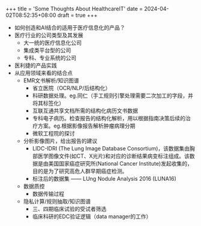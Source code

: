 +++
title = 'Some Thoughts About HealthcareIT'
date = 2024-04-02T08:52:35+08:00
draft = true
+++

- 如何创造和AI结合的适用于医疗信息化的产品？
- 医疗行业的公司类型及其发展
  - 大一统的医疗信息化公司
  - 集成类平台型的公司
  - 专科、专业系统的公司
- 医利捷的产品实践
- 从应用领域来看的结合点
  - EMR文书解析/知识图谱
    - 省立医院（OCR/NLP/后结构化）
    - 科研数据处理。eg.同仁（手工规则引擎处理需要二次加工的字段，并将其标签化）
    - 互联互通共享文档所需的结构化病历文书数据
    - 专科电子病历。检查报告的结构化解析，用以根据指南决策后续的治疗方案。eg.根据影像报告解析肿瘤病理分期
    - 微软工程院的探讨 
  - 分析影像图片，给出报告的建议
    - LIDC-IDRI (The Lung Image Database Consortium)，该数据集由胸部医学图像文件(如CT、X光片)和对应的诊断结果病变标注组成。该数据是由美国国家癌症研究所(National Cancer Institute)发起收集的，目的是为了研究高危人群早期癌症检测。
    - 标注后的数据集 —— LUng Nodule Analysis 2016 (LUNA16)
  - 数据质控
    - 数据传输过程
  - 隐私计算/规则抽取/知识图谱
    - 三、四期临床试验的受试者筛选
    - 临床科研的EDC验证逻辑（data manager的工作） 